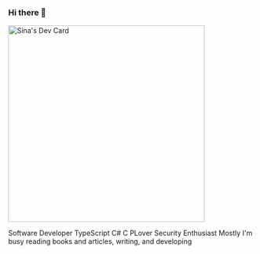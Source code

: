### Hi there 👋

<a href="https://app.daily.dev/sssinaaa"><img src="https://api.daily.dev/devcards/42d04022c48b4c63bccb316ed268d2d4.png?r=4fp" width="400" alt="Sina's Dev Card"/></a>

Software Developer
TypeScript 
C#
C PLover
Security Enthusiast
Mostly I'm busy reading books and articles, writing, and developing
